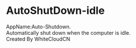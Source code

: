 # AutoShutDown-idle
AppName:Auto-Shutdown.  
Automatically shut down when the computer is idle.  
Created By WhiteCloudCN
